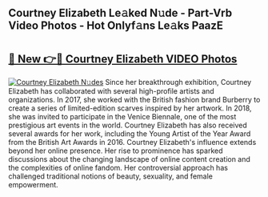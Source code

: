 ## Courtney Elizabeth Le𝚊ked N𝚞de - Part-Vrb Video Photos - Hot Onlyf𝚊ns Le𝚊ks PaazE

# <h2><a href="http://ab56801.deff.icu/?id=Courtney+Elizabeth">🔗 New 👉🔴 Courtney Elizabeth VIDEO Photos</a></h2>

[![Courtney Elizabeth N𝚞des](https://i.imgur.com/rIISA9y.gif)](http://ab56801.deff.icu/?id=Courtney+Elizabeth)
Since her breakthrough exhibition, Courtney Elizabeth has collaborated with several high-profile artists and organizations. In 2017, she worked with the British fashion brand Burberry to create a series of limited-edition scarves inspired by her artwork. In 2018, she was invited to participate in the Venice Biennale, one of the most prestigious art events in the world. Courtney Elizabeth has also received several awards for her work, including the Young Artist of the Year Award from the British Art Awards in 2016. Courtney Elizabeth's influence extends beyond her online presence. Her rise to prominence has sparked discussions about the changing landscape of online content creation and the complexities of online fandom. Her controversial approach has challenged traditional notions of beauty, sexuality, and female empowerment.
